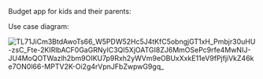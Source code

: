 Budget app for kids and their parents:

Use case diagram:

![TL71JiCm3BtdAwoTs66_W5PDW52Hc5J4tKfC5obngjGT1xH_Pmbjr30uHU-zsC_Fte-2KIRlbACF0GaGRNyIC3QI5XjOATGI8ZJ6MmOSePc9rfe4MwNIJ-JU4MoQOTWazlh2bm9OIKU7p9Rxh2yWVm9eOBUxXxkE11eV9fPjfjiVkZ46ke7ON0l66-MPTV2K-Oi2g4rVpnJFbZwpwG9gq_](https://github.com/ubungmeister/budgetapp/assets/106166590/6118a8b1-213c-4c1e-879c-fa033b0f740f)

